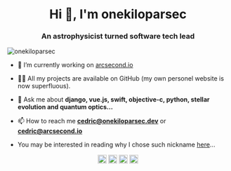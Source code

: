 <h1 align="center">Hi 👋, I'm onekiloparsec</h1>
<h3 align="center">An astrophysicist turned software tech lead</h3>
<p align="left"> <img src="https://komarev.com/ghpvc/?username=onekiloparsec" alt="onekiloparsec" /> </p>

- 🔭 I’m currently working on [arcsecond.io](https://www.arcsecond.io)

- 👨‍💻 All my projects are available on GitHub (my own personel website is now superfluous).

- 💬 Ask me about **django, vue.js, swift, objective-c, python, stellar evolution and quantum optics...**

- 📫 How to reach me **cedric@onekiloparsec.dev** or **cedric@arcsecond.io**

- You may be interested in reading why I chose such nickname [here](https://arxiv.org/abs/0812.4232)...


<p align="center"> 
<a href="https://dev.to/onekiloparsec" target="blank"><img align="center" src="https://cdn.jsdelivr.net/npm/simple-icons@3.0.1/icons/dev-dot-to.svg" alt="onekiloparsec" height="20" width="20" /></a>
<a href="https://twitter.com/onekiloparsec" target="blank"><img align="center" src="https://cdn.jsdelivr.net/npm/simple-icons@3.0.1/icons/twitter.svg" alt="onekiloparsec" height="20" width="20" /></a>
<a href="https://linkedin.com/in/cedric.foellmi" target="blank"><img align="center" src="https://cdn.jsdelivr.net/npm/simple-icons@3.0.1/icons/linkedin.svg" alt="cedric.foellmi" height="20" width="20" /></a>
<a href="https://stackoverflow.com/onekiloparsec" target="blank"><img align="center" src="https://cdn.jsdelivr.net/npm/simple-icons@3.0.1/icons/stackoverflow.svg" alt="onekiloparsec" height="20" width="20" /></a>
</p>
